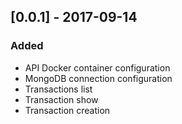 ## [0.0.1] - 2017-09-14
### Added
- API Docker container configuration
- MongoDB connection configuration
- Transactions list
- Transaction show
- Transaction creation
